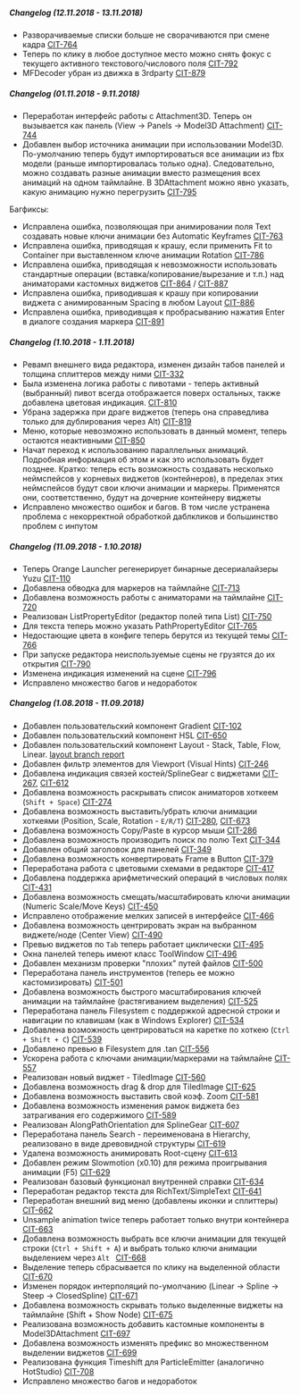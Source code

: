 ##### Changelog (12.11.2018 - 13.11.2018)

* Разворачиваемые списки больше не сворачиваются при смене кадра [CIT-764](https://gitlab.game-forest.com:2000/browse/CIT-764)
* Теперь по клику в любое доступное место можно снять фокус с текущего активного текстового/числового поля [CIT-792](https://gitlab.game-forest.com:2000/browse/CIT-792)
* MFDecoder убран из движка в 3rdparty [CIT-879](https://gitlab.game-forest.com:2000/browse/CIT-879)

##### Changelog (01.11.2018 - 9.11.2018)

* Переработан интерфейс работы с Attachment3D. Теперь он вызывается как панель (View -> Panels -> Model3D Attachment) [CIT-744](https://gitlab.game-forest.com:2000/browse/CIT-744)
* Добавлен выбор источника анимации при использовании Model3D.
По-умолчанию теперь будут импортироваться все анимации из fbx модели (раньше импортировалась только одна). Следовательно, можно создавать разные анимации вместо размещения всех анимаций на одном таймлайне. В 3DAttachment можно явно указать, какую анимацию нужно перегрузить [CIT-795](https://gitlab.game-forest.com:2000/browse/CIT-795)

Багфиксы:

* Исправлена ошибка, позволяющая при анимировании поля Text создавать новые ключи анимации без Automatic Keyframes [CIT-763](https://gitlab.game-forest.com:2000/browse/CIT-763)
* Исправлена ошибка, приводящая к крашу, если применить Fit to Container при выставленном ключе анимации Rotation [CIT-786](https://gitlab.game-forest.com:2000/browse/CIT-786)
* Исправлена ошибка, приводящая к невозможности использовать стандартные операции (вставка/копирование/вырезание и т.п.) над аниматорами кастомных виджетов [CIT-864](https://gitlab.game-forest.com:2000/browse/CIT-864) / [CIT-887](https://gitlab.game-forest.com:2000/browse/CIT-887)
* Исправлена ошибка, приводившая к крашу при копировании виджета с анимированным Spacing в любом Layout [CIT-886](https://gitlab.game-forest.com:2000/browse/CIT-886)
* Исправлена ошибка, приводивщая к пробрасыванию нажатия Enter в диалоге создания маркера [CIT-891](https://gitlab.game-forest.com:2000/browse/CIT-891)

##### Changelog (1.10.2018 - 1.11.2018)
* Ревамп внешнего вида редактора, изменен дизайн табов панелей и толщина сплиттеров между ними [CIT-332](https://gitlab.game-forest.com:2000/browse/CIT-332)
* Была изменена логика работы с пивотами - теперь активный (выбранный) пивот всегда отображается поверх остальных, также добавлена цветовая индикация. [CIT-810](https://gitlab.game-forest.com:2000/browse/CIT-810)
* Убрана задержка при драге виджетов (теперь она справедлива только для дублирования через Alt) [CIT-819](https://gitlab.game-forest.com:2000/browse/CIT-819)
* Меню, которые невозможно использовать в данный момент, теперь остаются неактивными [CIT-850](https://gitlab.game-forest.com:2000/browse/CIT-850)
* Начат переход к использованию параллельных анимаций. Подробная информация об этом и как это использовать будет позднее. Кратко: теперь есть возможность создавать несколько неймспейсов у корневых виджетов (контейнеров), в пределах этих неймспейсов будут свои ключи анимации и маркеры. Применятся они, соответственно, будут на дочерние контейнеру виджеты
* Исправлено множество ошибок и багов. В том числе устранена проблема с некорректной обработкой даблкликов и большинство проблем с инпутом

##### Changelog (11.09.2018 - 1.10.2018)
* Теперь Orange Launcher регенерирует бинарные десериалайзеры Yuzu [CIT-110](https://gitlab.game-forest.com:2000/browse/CIT-110)
* Добавлена обводка для маркеров на таймлайне [CIT-713](https://gitlab.game-forest.com:2000/browse/CIT-713)
* Добавлена возможность работы с аниматорами на таймлайне [CIT-720](https://gitlab.game-forest.com:2000/browse/CIT-720)
* Реализован ListPropertyEditor (редактор полей типа List<T>) [CIT-750](https://gitlab.game-forest.com:2000/browse/CIT-750)
* Для текста теперь можно указать PathPropertyEditor [CIT-765](https://gitlab.game-forest.com:2000/browse/CIT-765)
* Недостающие цвета в конфиге теперь берутся из текущей темы [CIT-766](https://gitlab.game-forest.com:2000/browse/CIT-766)
* При запуске редактора неиспользуемые сцены не грузятся до их открытия [CIT-790](https://gitlab.game-forest.com:2000/browse/CIT-790)
* Изменена индикация изменений на сцене [CIT-796](https://gitlab.game-forest.com:2000/browse/CIT-796)
* Исправлено множество багов и недоработок

##### Changelog (1.08.2018 - 11.09.2018)
* Добавлен пользовательский компонент Gradient [CIT-102](https://gitlab.game-forest.com:2000/browse/CIT-102)
* Добавлен пользовательский компонент HSL [CIT-650](https://gitlab.game-forest.com:2000/browse/CIT-650)
* Добавлен пользовательский компонент Layout - Stack, Table, Flow, Linear. [layout branch report](https://gitlab.game-forest.com:8888/snippets/13)
* Добавлен фильтр элементов для Viewport (Visual Hints) [CIT-246](https://gitlab.game-forest.com:2000/browse/CIT-246)
* Добавлена индикация связей костей/SplineGear с виджетами [CIT-267](https://gitlab.game-forest.com:2000/browse/CIT-267), [CIT-612](https://gitlab.game-forest.com:2000/browse/CIT-612)
* Добавлена возможность раскрывать список аниматоров хоткеем (`Shift + Space`) [CIT-274](https://gitlab.game-forest.com:2000/browse/CIT-274)
* Добавлена возможность выставить/убрать ключи анимации хоткеями (Position, Scale, Rotation - `E/R/T`) [CIT-280](https://gitlab.game-forest.com:2000/browse/CIT-280), [CIT-673](https://gitlab.game-forest.com:2000/browse/CIT-673)
* Добавлена возможность Copy/Paste в курсор мыши [CIT-286](https://gitlab.game-forest.com:2000/browse/CIT-286)
* Добавлена возможность производить поиск по полю Text [CIT-344](https://gitlab.game-forest.com:2000/browse/CIT-344)
* Добавлен общий заголовок для панелей [CIT-349](https://gitlab.game-forest.com:2000/browse/CIT-349)
* Добавлена возможность конвертировать Frame в Button [CIT-379](https://gitlab.game-forest.com:2000/browse/CIT-379)
* Переработана работа с цветовыми схемами в редакторе [CIT-417](https://gitlab.game-forest.com:2000/browse/CIT-417)
* Добавлена поддержка арифметический операций в числовых полях [CIT-431](https://gitlab.game-forest.com:2000/browse/CIT-431)
* Добавлена возможность смещать/масштабировать ключи анимации (Numeric Scale/Move Keys) [CIT-450](https://gitlab.game-forest.com:2000/browse/CIT-450)
* Исправлено отображение мелких записей в интерфейсе [CIT-466](https://gitlab.game-forest.com:2000/browse/CIT-466)
* Добавлена возможность центрировать экран на выбранном виджете/ноде (Center View) [CIT-490](https://gitlab.game-forest.com:2000/browse/CIT-490)
* Превью виджетов по `Tab` теперь работает циклически [CIT-495](https://gitlab.game-forest.com:2000/browse/CIT-495)
* Окна панелей теперь имеют класс ToolWindow [CIT-496](https://gitlab.game-forest.com:2000/browse/CIT-496)
* Добавлен механизм проверки "плохих" путей файлов [CIT-500](https://gitlab.game-forest.com:2000/browse/CIT-500)
* Переработана панель инструментов (теперь ее можно кастомизировать) [CIT-501](https://gitlab.game-forest.com:2000/browse/CIT-501)
* Добавлена возможность быстрого масштабирования ключей анимации на таймлайне (растягиванием выделения) [CIT-525](https://gitlab.game-forest.com:2000/browse/CIT-525)
* Переработана панель Filesystem с поддержкой адресной строки и навигации по клавишам (как в Windows Explorer) [CIT-534](https://gitlab.game-forest.com:2000/browse/CIT-534)
* Добавлена возможность центрироваться на каретке по хоткею (`Ctrl + Shift + C`) [CIT-539](https://gitlab.game-forest.com:2000/browse/CIT-539)
* Добавлено превью в Filesystem для .tan [CIT-556](https://gitlab.game-forest.com:2000/browse/CIT-556)
* Ускорена работа с ключами анимации/маркерами на таймлайне [CIT-557](https://gitlab.game-forest.com:2000/browse/CIT-557)
* Реализован новый виджет - TiledImage [CIT-560](https://gitlab.game-forest.com:2000/browse/CIT-560)
* Добавлена возможность drag & drop для TiledImage [CIT-625](https://gitlab.game-forest.com:2000/browse/CIT-625)
* Добавлена возможность выставить свой коэф. Zoom [CIT-581](https://gitlab.game-forest.com:2000/browse/CIT-581)
* Добавлена возможность изменения рамок виджета без затрагивания его содержимого [CIT-589](https://gitlab.game-forest.com:2000/browse/CIT-589)
* Реализован AlongPathOrientation для SplineGear [CIT-607](https://gitlab.game-forest.com:2000/browse/CIT-607)
* Переработана панель Search - переименована в Hierarchy, реализовано в виде древовидной структуры [CIT-619](https://gitlab.game-forest.com:2000/browse/CIT-619)
* Удалена возможность анимировать Root-cцену [CIT-613](https://gitlab.game-forest.com:2000/browse/CIT-613)
* Добавлен режим Slowmotion (x0.10) для режима проигрывания анимации (F5) [CIT-629](https://gitlab.game-forest.com:2000/browse/CIT-629)
* Реализован базовый функционал внутренней справки [CIT-634](https://gitlab.game-forest.com:2000/browse/CIT-634)
* Переработан редактор текста для RichText/SimpleText [CIT-641](https://gitlab.game-forest.com:2000/browse/CIT-641)
* Переработан внешний вид меню (добавлены иконки и сплиттеры) [CIT-662](https://gitlab.game-forest.com:2000/browse/CIT-662)
* Unsample animation twice теперь работает только внутри контейнера [CIT-663](https://gitlab.game-forest.com:2000/browse/CIT-663)
* Добавлена возможность выбрать все ключи анимации для текущей строки (`Ctrl + Shift + A`) и выбрать только ключи анимации выделением через `Alt ` [CIT-668](https://gitlab.game-forest.com:2000/browse/CIT-668)
* Выделение теперь сбрасывается по клику на выделенной области [CIT-670](https://gitlab.game-forest.com:2000/browse/CIT-670)
* Изменен порядок интерполяций по-умолчанию (Linear → Spline → Steep → ClosedSpline) [CIT-671](https://gitlab.game-forest.com:2000/browse/CIT-671)
* Добавлена возможность скрывать только выделенные виджеты на таймлайне (Shift + Show Node) [CIT-675](https://gitlab.game-forest.com:2000/browse/CIT-675)
* Реализована возможность добавить кастомные компоненты в Model3DAttachment [CIT-697](https://gitlab.game-forest.com:2000/browse/CIT-697)
* Добавлена возможность изменять префикс во множественном выделении виджетов [CIT-699](https://gitlab.game-forest.com:2000/browse/CIT-699)
* Реализована функция Timeshift для ParticleEmitter (аналогично HotStudio) [CIT-708](https://gitlab.game-forest.com:2000/browse/CIT-708 )
* Исправлено множество багов и недоработок